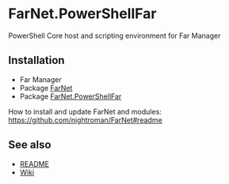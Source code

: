 ﻿# FarNet.PowerShellFar

PowerShell Core host and scripting environment for Far Manager

## Installation

- Far Manager
- Package [FarNet](https://www.nuget.org/packages/FarNet/)
- Package [FarNet.PowerShellFar](https://www.nuget.org/packages/FarNet.PowerShellFar/)

How to install and update FarNet and modules:\
https://github.com/nightroman/FarNet#readme

## See also

- [README](https://github.com/nightroman/FarNet/tree/master/PowerShellFar#readme)
- [Wiki](https://github.com/nightroman/FarNet/wiki/PowerShellFar)
